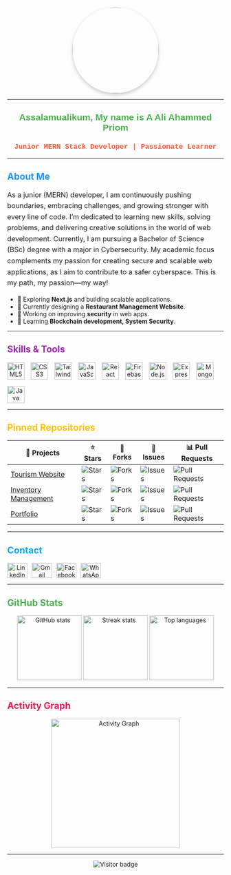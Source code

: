 <div align="center">
  <img height="200" style="border-radius: 50%; box-shadow: 0px 4px 8px rgba(0, 0, 0, 0.2);" src="https://i.ibb.co.com/V9VmYmH/pic-removebg-preview.png" />
</div>

---

<h2 align="center" style="color: #4CAF50; font-family: 'Trebuchet MS', sans-serif;">Assalamualikum, My name is A Ali Ahammed Priom</h2>

<h3 align="center" style="color: #FF5733; font-family: 'Lucida Console', Courier, monospace;">Junior MERN Stack Developer | Passionate Learner</h3>

---

<h2 align="left" style="color: #2196F3;">About Me</h2>

<p align="left" style="font-size: 16px; line-height: 1.6;">
As a junior (MERN) developer, I am continuously pushing boundaries, embracing challenges, and growing stronger with every line of code. I’m dedicated to learning new skills, solving problems, and delivering creative solutions in the world of web development. Currently, I am pursuing a Bachelor of Science (BSc) degree with a major in Cybersecurity. My academic focus complements my passion for creating secure and scalable web applications, as I aim to contribute to a safer cyberspace. This is my path, my passion—my way!
</p>

<ul>
  <li>🔎 Exploring <b>Next.js</b> and building scalable applications.</li>
  <li>🎨 Currently designing a <b>Restaurant Management Website</b>.</li>
  <li>🔧 Working on improving <b>security</b> in web apps.</li>
  <li>🚀 Learning <b>Blockchain development, System Security</b>.</li>
</ul>

---

<h2 align="left" style="color: #9C27B0;">Skills & Tools</h2>

<div align="center" style="display: flex; flex-wrap: wrap; gap: 15px;">
  <img src="https://cdn.jsdelivr.net/gh/devicons/devicon/icons/html5/html5-original.svg" height="40" alt="HTML5 logo" />
  <img src="https://cdn.jsdelivr.net/gh/devicons/devicon/icons/css3/css3-original.svg" height="40" alt="CSS3 logo" />
  <img src="https://cdn.simpleicons.org/tailwindcss/06B6D4" height="40" alt="Tailwind CSS logo" />
  <img src="https://cdn.jsdelivr.net/gh/devicons/devicon/icons/javascript/javascript-original.svg" height="40" alt="JavaScript logo" />
  <img src="https://skillicons.dev/icons?i=react" height="40" alt="React logo" />
  <img src="https://cdn.jsdelivr.net/gh/devicons/devicon/icons/firebase/firebase-plain.svg" height="40" alt="Firebase logo" />
  <img src="https://cdn.jsdelivr.net/gh/devicons/devicon/icons/nodejs/nodejs-original.svg" height="40" alt="Node.js logo" />
  <img src="https://skillicons.dev/icons?i=express" height="40" alt="Express.js logo" />
  <img src="https://cdn.jsdelivr.net/gh/devicons/devicon/icons/mongodb/mongodb-original.svg" height="40" alt="MongoDB logo" />
  <img src="https://cdn.jsdelivr.net/gh/devicons/devicon/icons/java/java-original.svg" height="40" alt="Java logo" />
</div>

---

<h2 align="left" style="color: #FFC107;">Pinned Repositories</h2>

| 🎁 Projects                                 | ⭐ Stars  | 🍴 Forks                 | 🔔 Issues        | 📊 Pull Requests  |
|--------------------------------------------|----------|-------------------------|------------------|-------------------|
| [Tourism Website](https://github.com/aaliahammedpriom/tourism-website) | ![Stars](https://img.shields.io/github/stars/aaliahammedpriom/tourism-website?style=social) | ![Forks](https://img.shields.io/github/forks/aaliahammedpriom/tourism-website?style=social) | ![Issues](https://img.shields.io/github/issues/aaliahammedpriom/tourism-website) | ![Pull Requests](https://img.shields.io/github/issues-pr/aaliahammedpriom/tourism-website) |
| [Inventory Management](https://github.com/aaliahammedpriom/inventory-management) | ![Stars](https://img.shields.io/github/stars/aaliahammedpriom/inventory-management?style=social) | ![Forks](https://img.shields.io/github/forks/aaliahammedpriom/inventory-management?style=social) | ![Issues](https://img.shields.io/github/issues/aaliahammedpriom/inventory-management) | ![Pull Requests](https://img.shields.io/github/issues-pr/aaliahammedpriom/inventory-management) |
| [Portfolio](https://github.com/aaliahammedpriom/portfolio) | ![Stars](https://img.shields.io/github/stars/aaliahammedpriom/portfolio?style=social) | ![Forks](https://img.shields.io/github/forks/aaliahammedpriom/portfolio?style=social) | ![Issues](https://img.shields.io/github/issues/aaliahammedpriom/portfolio) | ![Pull Requests](https://img.shields.io/github/issues-pr/aaliahammedpriom/portfolio) |

---

<h2 align="left" style="color: #03A9F4;">Contact</h2>

<div align="center" style="display: flex; gap: 10px;">
  <a href="https://www.linkedin.com/in/a-ali-ahammed-priom-129273184/" target="_blank">
    <img src="https://raw.githubusercontent.com/maurodesouza/profile-readme-generator/master/src/assets/icons/social/linkedin/default.svg" width="47" height="35" alt="LinkedIn logo" />
  </a>
  <a href="mailto:aaliahammedpriom66@gmail.com" target="_blank">
    <img src="https://raw.githubusercontent.com/maurodesouza/profile-readme-generator/master/src/assets/icons/social/gmail/default.svg" width="47" height="35" alt="Gmail logo" />
  </a>
  <a href="https://www.facebook.com/aaliahammedpriom66" target="_blank">
    <img src="https://raw.githubusercontent.com/maurodesouza/profile-readme-generator/master/src/assets/icons/social/facebook/default.svg" width="47" height="35" alt="Facebook logo" />
  </a>
  <a href="https://wa.me/8801607399345" target="_blank">
    <img src="https://raw.githubusercontent.com/maurodesouza/profile-readme-generator/master/src/assets/icons/social/whatsapp/default.svg" width="47" height="35" alt="WhatsApp logo" />
  </a>
</div>

---

<h2 align="left" style="color: #4CAF50;">GitHub Stats</h2>

<div align="center">
  <img src="https://github-readme-stats.vercel.app/api?username=aaliahammedpriom&show_icons=true&theme=dracula&hide_border=false" height="150" alt="GitHub stats" />
  <img src="https://streak-stats.demolab.com?user=aaliahammedpriom&theme=dracula&hide_border=false" height="150" alt="Streak stats" />
  <img src="https://github-readme-stats.vercel.app/api/top-langs/?username=aaliahammedpriom&layout=compact&theme=dracula&hide_border=false" height="150" alt="Top languages" />
</div>

---

<h2 align="left" style="color: #E91E63;">Activity Graph</h2>

<div align="center">
  <img src="https://github-readme-activity-graph.vercel.app/graph?username=aaliahammedpriom&theme=react&area=true" height="300" alt="Activity Graph" />
</div>

---

<div align="center">
  <img src="https://visitor-badge.laobi.icu/badge?page_id=aaliahammedpriom.aaliahammedpriom" alt="Visitor badge" />
</div>
